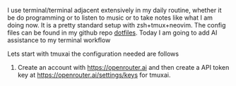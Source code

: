  I use terminal/terminal adjacent extensively in my daily routine, whether it be do programming or to listen to music or to take notes like what I am doing now. It is a pretty standard setup with zsh+tmux+neovim. The config files can be found in my github repo [dotfiles](https://github.com/dkbhaskaran/dotfiles). Today I am going to add AI assistance to my terminal workflow

Lets start with tmuxai the configuration needed are follows
1. Create an account with https://openrouter.ai and then create a API token key at https://openrouter.ai/settings/keys for tmuxai. 